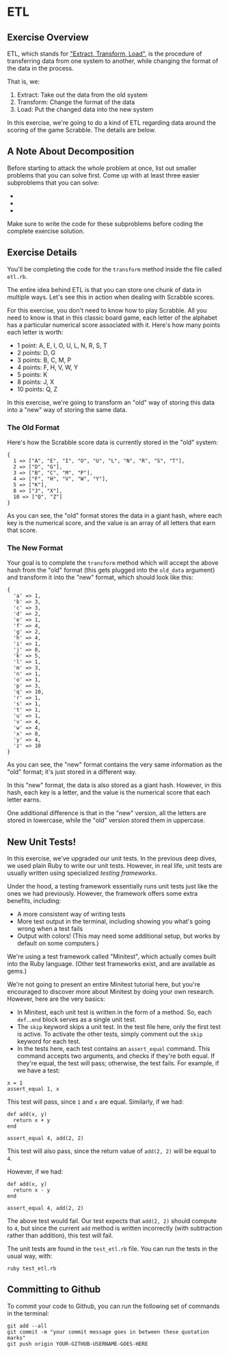 # ETL

## Exercise Overview

ETL, which stands for ["Extract, Transform, Load"](https://en.wikipedia.org/wiki/Extract,_transform,_load), is the procedure of transferring data from one system to another, while changing the format of the data in the process. 

That is, we:

1. Extract: Take out the data from the old system
2. Transform: Change the format of the data
3. Load: Put the changed data into the new system

In this exercise, we're going to do a kind of ETL regarding data around the scoring of the game Scrabble. The details are below.

## A Note About Decomposition

Before starting to attack the whole problem at once, list out smaller problems that you can solve first. Come up with at least three easier subproblems that you can solve:

*
*
*

Make sure to write the code for these subproblems before coding the complete exercise solution.

## Exercise Details

You'll be completing the code for the `transform` method inside the file called `etl.rb`.

The entire idea behind ETL is that you can store one chunk of data in multiple ways. Let's see this in action when dealing with Scrabble scores.

For this exercise, you don't need to know how to play Scrabble. All you need to know is that in this classic board game, each letter of the alphabet has a particular numerical score associated with it. Here's how many points each letter is worth:

* 1 point: A, E, I, O, U, L, N, R, S, T
* 2 points: D, G
* 3 points: B, C, M, P
* 4 points: F, H, V, W, Y
* 5 points: K
* 8 points: J, X
* 10 points: Q, Z

In this exercise, we're going to transform an "old" way of storing this data into a "new" way of storing the same data. 

### The Old Format

Here's how the Scrabble score data is currently stored in the "old" system:

```
{
  1 => ["A", "E", "I", "O", "U", "L", "N", "R", "S", "T"],
  2 => ["D", "G"],
  3 => ["B", "C", "M", "P"],
  4 => ["F", "H", "V", "W", "Y"],
  5 => ["K"],
  8 => ["J", "X"],
  10 => ["Q", "Z"]
}
```

As you can see, the "old" format stores the data in a giant hash, where each key is the numerical score, and the value is an array of all letters that earn that score.

### The New Format

Your goal is to complete the `transform` method which will accept the above hash from the "old" format (this gets plugged into the `old_data` argument) and transform it into the "new" format, which should look like this:

```
{
  'a' => 1,
  'b' => 3,
  'c' => 3,
  'd' => 2,
  'e' => 1,
  'f' => 4,
  'g' => 2,
  'h' => 4,
  'i' => 1,
  'j' => 8,
  'k' => 5,
  'l' => 1,
  'm' => 3,
  'n' => 1,
  'o' => 1,
  'p' => 3,
  'q' => 10,
  'r' => 1,
  's' => 1,
  't' => 1,
  'u' => 1,
  'v' => 4,
  'w' => 4,
  'x' => 8,
  'y' => 4,
  'z' => 10
}
```

As you can see, the "new" format contains the very same information as the "old" format; it's just stored in a different way.

In this "new" format, the data is also stored as a giant hash. However, in this hash, each key is a letter, and the value is the numerical score that each letter earns. 

One additional difference is that in the "new" version, all the letters are stored in lowercase, while the "old" version stored them in uppercase.

## New Unit Tests!

In this exercise, we've upgraded our unit tests. In the previous deep dives, we used plain Ruby to write our unit tests. However, in real life, unit tests are usually written using specialized *testing frameworks*.

Under the hood, a testing framework essentially runs unit tests just like the ones we had previously. However, the framework offers some extra benefits, including:

* A more consistent way of writing tests
* More test output in the terminal, including showing you what's going wrong when a test fails
* Output with colors! (This may need some additional setup, but works by default on some computers.)

We're using a test framework called "Minitest", which actually comes built into the Ruby language. (Other test frameworks exist, and are available as gems.)

We're not going to present an entire Minitest tutorial here, but you're encouraged to discover more about Minitest by doing your own research. However, here are the very basics:

* In Minitest, each unit test is written in the form of a method. So, each `def`...`end` block serves as a single unit test.
* The `skip` keyword skips a unit test. In the test file here, only the first test is active. To activate the other tests, simply comment out the `skip` keyword for each test.
* In the tests here, each test contains an `assert_equal` command. This command accepts two arguments, and checks if they're both equal. If they're equal, the test will pass; otherwise, the test fails. For example, if we have a test:

```
x = 1
assert_equal 1, x
```

This test will pass, since `1` and `x` are equal. Similarly, if we had:

```
def add(x, y)
  return x + y
end

assert_equal 4, add(2, 2)
```

This test will also pass, since the return value of `add(2, 2)` will be equal to `4`.

However, if we had:

```
def add(x, y)
  return x - y
end

assert_equal 4, add(2, 2)
```

The above test would fail. Our test expects that `add(2, 2)` should compute to `4`, but since the current `add` method is written incorrectly (with subtraction rather than addition), this test will fail.

The unit tests are found in the `test_etl.rb` file. You can run the tests in the usual way, with:

```
ruby test_etl.rb
```

## Committing to Github

To commit your code to Github, you can run the following set of commands in the terminal:

```
git add --all
git commit -m "your commit message goes in between these quotation marks"
git push origin YOUR-GITHUB-USERNAME-GOES-HERE
```